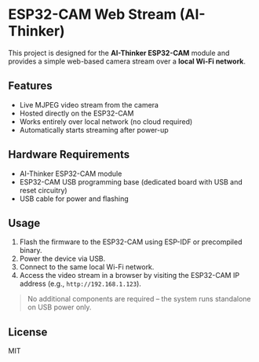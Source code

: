 # ESP32-CAM Web Stream (AI-Thinker)

This project is designed for the **AI-Thinker ESP32-CAM** module and provides a simple web-based camera stream over a **local Wi-Fi network**.

## Features

- Live MJPEG video stream from the camera
- Hosted directly on the ESP32-CAM
- Works entirely over local network (no cloud required)
- Automatically starts streaming after power-up

## Hardware Requirements

- AI-Thinker ESP32-CAM module  
- ESP32-CAM USB programming base (dedicated board with USB and reset circuitry)  
- USB cable for power and flashing  

## Usage

1. Flash the firmware to the ESP32-CAM using ESP-IDF or precompiled binary.
2. Power the device via USB.
3. Connect to the same local Wi-Fi network.
4. Access the video stream in a browser by visiting the ESP32-CAM IP address (e.g., `http://192.168.1.123`).

> No additional components are required – the system runs standalone on USB power only.

## License

MIT
